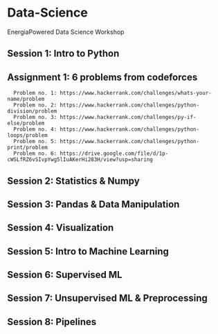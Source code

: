 # Data-Science
EnergiaPowered Data Science Workshop 

## Session 1: Intro to Python
## Assignment 1: 6 problems from codeforces
      Problem no. 1: https://www.hackerrank.com/challenges/whats-your-name/problem
      Problem no. 2: https://www.hackerrank.com/challenges/python-division/problem
      Problem no. 3: https://www.hackerrank.com/challenges/py-if-else/problem
      Problem no. 4: https://www.hackerrank.com/challenges/python-loops/problem
      Problem no. 5: https://www.hackerrank.com/challenges/python-print/problem
      Problem no. 6: https://drive.google.com/file/d/1p-cWSLfRZ6vSIvpYwg5lIuAKerHi283H/view?usp=sharing
      
## Session 2: Statistics & Numpy
## Session 3: Pandas & Data Manipulation
## Session 4: Visualization
## Session 5: Intro to Machine Learning 
## Session 6: Supervised ML
## Session 7: Unsupervised ML & Preprocessing 
## Session 8: Pipelines 
